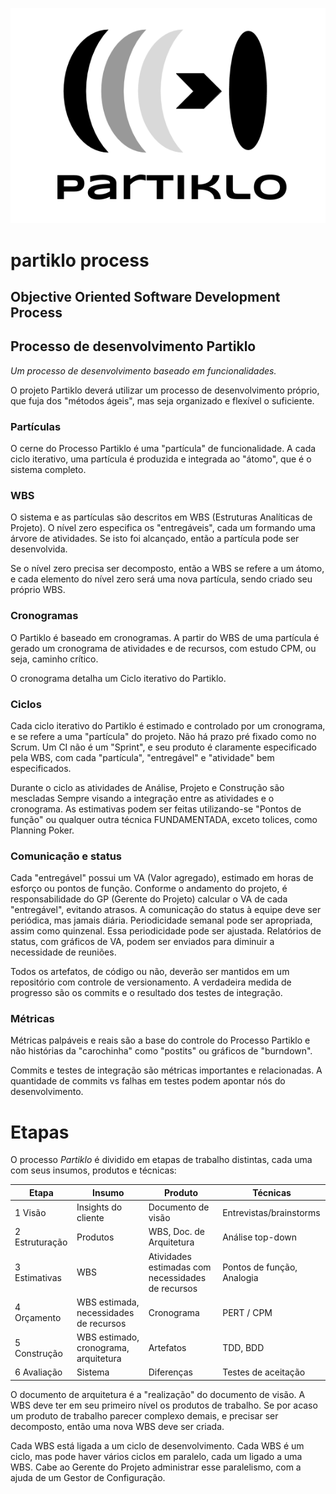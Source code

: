 !["logo"](/logo_Partiklo_fundo_branco.png)
# partiklo process
## Objective Oriented Software Development Process

## Processo de desenvolvimento Partiklo

*Um processo de desenvolvimento baseado em funcionalidades.*

O projeto Partiklo deverá utilizar um processo de desenvolvimento próprio, que fuja dos "métodos ágeis", mas seja organizado e flexível o suficiente.

### Partículas

O cerne do Processo Partiklo é uma "partícula" de funcionalidade. A cada ciclo iterativo, uma partícula é produzida e integrada ao "átomo", que é o sistema completo. 

### WBS

O sistema e as partículas são descritos em WBS (Estruturas Analíticas de Projeto). O nível zero especifica os "entregáveis", cada um formando uma árvore de atividades. Se isto foi alcançado, então a partícula pode ser desenvolvida. 

Se o nível zero precisa ser decomposto, então a WBS se refere a um átomo, e cada elemento do nível zero será uma nova partícula, sendo criado seu próprio WBS.

### Cronogramas

O Partiklo é baseado em cronogramas. A partir do WBS de uma partícula é gerado um cronograma de atividades e de recursos, com estudo CPM, ou seja, caminho crítico.

O cronograma detalha um Ciclo iterativo do Partiklo.

### Ciclos

Cada ciclo iterativo do Partiklo é estimado e controlado por um cronograma, e se refere a uma "partícula" do projeto. Não há prazo pré fixado como no Scrum. Um CI não é um "Sprint", e seu produto é claramente especificado pela WBS, com cada "partícula", "entregável" e "atividade" bem especificados. 

Durante o ciclo as atividades de Análise, Projeto e Construção são mescladas Sempre visando a integração entre as atividades e o cronograma. As estimativas podem ser feitas utilizando-se "Pontos de função" ou qualquer outra técnica FUNDAMENTADA, exceto tolices, como Planning Poker. 

### Comunicação e status

Cada "entregável" possui um VA (Valor agregado), estimado em horas de esforço ou pontos de função. Conforme o andamento do projeto, é responsabilidade do GP (Gerente do Projeto) calcular o VA de cada "entregável", evitando atrasos. A comunicação do status à equipe deve ser periódica, mas jamais diária. Periodicidade semanal pode ser apropriada, assim como quinzenal. Essa periodicidade pode ser ajustada. Relatórios de status, com gráficos de VA, podem ser enviados para diminuir a necessidade de reuniões. 

Todos os artefatos, de código ou não, deverão ser mantidos em um repositório com controle de versionamento. A verdadeira medida de progresso são os commits e o resultado dos testes de integração.

### Métricas

Métricas palpáveis e reais são a base do controle do Processo Partiklo e não histórias da "carochinha" como "postits" ou gráficos de "burndown". 

Commits e testes de integração são métricas importantes e relacionadas. A quantidade de commits vs falhas em testes podem apontar nós do desenvolvimento. 

# Etapas

O processo *Partiklo* é dividido em etapas de trabalho distintas, cada uma com seus insumos, produtos e técnicas: 

Etapa | Insumo | Produto | Técnicas
--- | --- | --- | ---
1 Visão | Insights do cliente | Documento de visão | Entrevistas/brainstorms
2 Estruturação | Produtos | WBS, Doc. de Arquitetura | Análise top-down
3 Estimativas | WBS | Atividades estimadas com necessidades de recursos| Pontos de função, Analogia
4 Orçamento | WBS estimada, necessidades de recursos | Cronograma | PERT / CPM
5 Construção | WBS estimado, cronograma, arquitetura | Artefatos | TDD, BDD
6 Avaliação | Sistema | Diferenças | Testes de aceitação

O documento de arquitetura é a "realização" do documento de visão. A WBS deve ter em seu primeiro nível os produtos de trabalho. Se por acaso um produto de trabalho parecer complexo demais, e precisar ser decomposto, então uma nova WBS deve ser criada.

Cada WBS está ligada a um ciclo de desenvolvimento. Cada WBS é um ciclo, mas pode haver vários ciclos em paralelo, cada um ligado a uma WBS. Cabe ao Gerente do Projeto administrar esse paralelismo, com a ajuda de um Gestor de Configuração.


